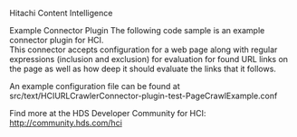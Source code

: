 Hitachi Content Intelligence

Example Connector Plugin
The following code sample is an example connector plugin for HCI.  
This connector accepts configuration for a web page along with regular expressions (inclusion and exclusion) for evaluation for found URL links on the page as well as how deep it should evaluate the links that it follows.

An example configuration file can be found at src/text/HCIURLCrawlerConnector-plugin-test-PageCrawlExample.conf

Find more at the HDS Developer Community for HCI: http://community.hds.com/hci
